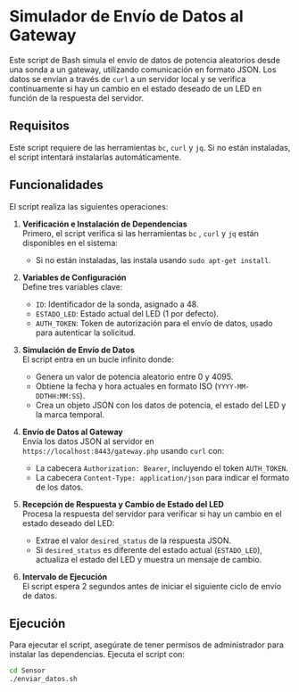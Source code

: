 # Simulador de Envío de Datos al Gateway

Este script de Bash simula el envío de datos de potencia aleatorios desde una sonda a un gateway, utilizando comunicación en formato JSON. Los datos se envían a través de `curl` a un servidor local y se verifica continuamente si hay un cambio en el estado deseado de un LED en función de la respuesta del servidor.

## Requisitos

Este script requiere de las herramientas `bc`, `curl` y `jq`. Si no están instaladas, el script intentará instalarlas automáticamente.

## Funcionalidades

El script realiza las siguientes operaciones:

1. **Verificación e Instalación de Dependencias**  
   Primero, el script verifica si las herramientas `bc` , `curl` y `jq` están disponibles en el sistema:

   - Si no están instaladas, las instala usando `sudo apt-get install`.

2. **Variables de Configuración**  
   Define tres variables clave:

   - `ID`: Identificador de la sonda, asignado a 48.
   - `ESTADO_LED`: Estado actual del LED (1 por defecto).
   - `AUTH_TOKEN`: Token de autorización para el envío de datos, usado para autenticar la solicitud.

3. **Simulación de Envío de Datos**  
   El script entra en un bucle infinito donde:

   - Genera un valor de potencia aleatorio entre 0 y 4095.
   - Obtiene la fecha y hora actuales en formato ISO (`YYYY-MM-DDTHH:MM:SS`).
   - Crea un objeto JSON con los datos de potencia, el estado del LED y la marca temporal.

4. **Envío de Datos al Gateway**  
   Envía los datos JSON al servidor en `https://localhost:8443/gateway.php` usando `curl` con:

   - La cabecera `Authorization: Bearer`, incluyendo el token `AUTH_TOKEN`.
   - La cabecera `Content-Type: application/json` para indicar el formato de los datos.

5. **Recepción de Respuesta y Cambio de Estado del LED**  
   Procesa la respuesta del servidor para verificar si hay un cambio en el estado deseado del LED:

   - Extrae el valor `desired_status` de la respuesta JSON.
   - Si `desired_status` es diferente del estado actual (`ESTADO_LED`), actualiza el estado del LED y muestra un mensaje de cambio.

6. **Intervalo de Ejecución**  
   El script espera 2 segundos antes de iniciar el siguiente ciclo de envío de datos.

## Ejecución

Para ejecutar el script, asegúrate de tener permisos de administrador para instalar las dependencias. Ejecuta el script con:

```bash
cd Sensor
./enviar_datos.sh
```
